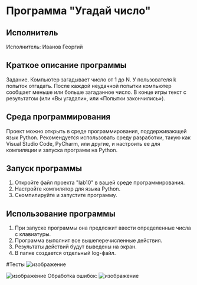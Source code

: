 # Программа "Угадай число"

## Исполнитель
Исполнитель: Иванов Георгий

## Краткое описание программы
Задание. 
Компьютер загадывает число от 1 до N. У пользователя k попыток отгадать. 
После каждой неудачной попытки компьютер сообщает меньше или больше загаданное число. 
В конце игры текст с результатом (или «Вы угадали», или «Попытки закончились»).  

## Среда программирования
Проект можно открыть в среде программирования, поддерживающей язык Python. Рекомендуется использовать среду разработки, такую как Visual Studio Code, PyCharm, или другие, и настроить ее для компиляции и запуска программ на Python.

## Запуск программы
1. Откройте файл проекта "lab10" в вашей среде программирования.
2. Настройте компилятор для языка Python.
3. Скомпилируйте и запустите программу.

## Использование программы
1. При запуске программы она предложит ввести определенные числа с клавиатуры.
2. Программа выполнит все вышеперечисленные действия.
3. Результаты действий будут выведены на экран.
4. В папке создается отдельный log-файл.

#Тесты
![изображение](https://github.com/gagashmina/Homework-10/assets/119807588/efe4a409-ab37-4a50-b42a-34b45942d63d)

![изображение](https://github.com/gagashmina/Homework-10/assets/119807588/e933ec45-16a6-46c7-a870-4aad890f6499)
Обработка ошибок:
![изображение](https://github.com/gagashmina/Homework-10/assets/119807588/7b3a544d-3dc4-4996-8c89-a6c722483ddf)



